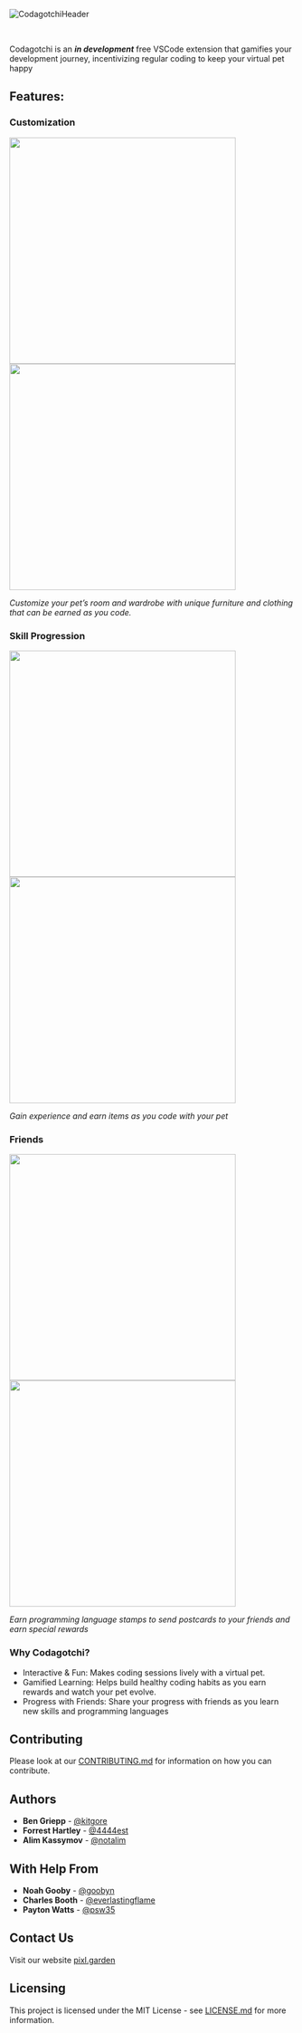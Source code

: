 ![CodagotchiHeader](https://github.com/user-attachments/assets/a8dd7805-0a31-4431-84a3-87c110fc99ea)

<br/>

Codagotchi is an **_in development_** free VSCode extension that gamifies your development journey, incentivizing regular coding to keep your virtual pet happy

## Features:

### Customization
<img src="https://github.com/user-attachments/assets/e26b4062-03fc-4622-997d-6e8913842d60" width="400" height="400"> 
<img src="https://github.com/user-attachments/assets/6369cf66-dd08-447c-8cd3-c5f2079a3891" width="400" height="400"> 

*Customize your pet’s room and wardrobe with unique furniture and clothing that can be earned as you code.*

### Skill Progression
<img src="https://github.com/user-attachments/assets/407be3e9-32ef-4314-8f42-93c5d3099dd2" width="400" height="400"> 
<img src="https://github.com/user-attachments/assets/8c36347c-a6a5-4e54-b904-0b894e22ba02" width="400" height="400"> 

*Gain experience and earn items as you code with your pet*

### Friends
<img src="https://github.com/user-attachments/assets/1a013b06-632e-4b76-a2b4-c7d142d69a0d" width="400" height="400"> 
<img src="https://github.com/user-attachments/assets/0fd02271-bee7-4401-b4d2-8a379fffb322" width="400" height="400"> 

*Earn programming language stamps to send postcards to your friends and earn special rewards*


### Why Codagotchi?
* Interactive & Fun: Makes coding sessions lively with a virtual pet.
* Gamified Learning: Helps build healthy coding habits as you earn rewards and watch your pet evolve.
* Progress with Friends: Share your progress with friends as you learn new skills and programming languages


## Contributing
Please look at our [CONTRIBUTING.md](CONTRIBUTING.md) for information on how you can contribute.

## Authors
* **Ben Griepp** - [@kitgore](https://github.com/kitgore/)
* **Forrest Hartley** - [@4444est](https://github.com/4444est/)
* **Alim Kassymov** - [@notalim](https://github.com/notalim/)

## With Help From
* **Noah Gooby** - [@goobyn](https://github.com/goobyn)
* **Charles Booth** - [@everlastingflame](https://github.com/everlastingflame)
* **Payton Watts** - [@psw35](https://github.com/psw35)

## Contact Us
Visit our website [pixl.garden](https://pixl.garden/)


## Licensing
This project is licensed under the MIT License - see [LICENSE.md](LICENSE.md) for more information.

